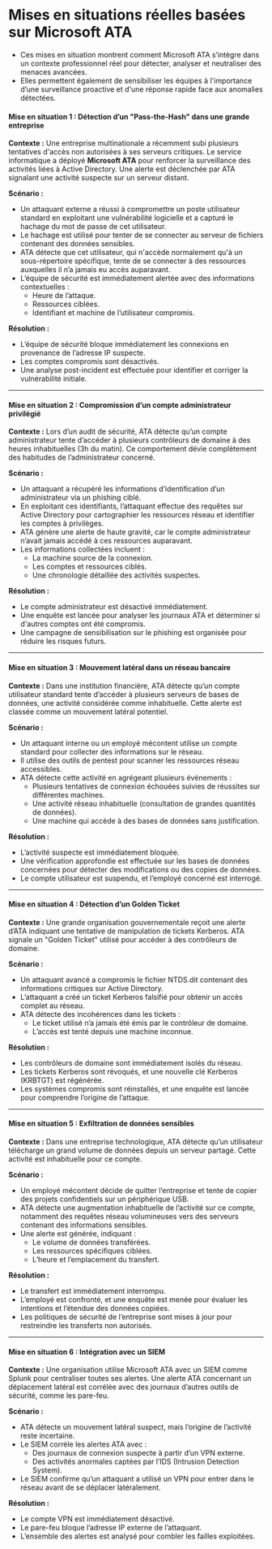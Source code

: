 # **Mises en situations réelles basées sur Microsoft ATA**

- Ces mises en situation montrent comment Microsoft ATA s’intègre dans un contexte professionnel réel pour détecter, analyser et neutraliser des menaces avancées. 
- Elles permettent également de sensibiliser les équipes à l'importance d’une surveillance proactive et d'une réponse rapide face aux anomalies détectées.


#### **Mise en situation 1 : Détection d’un "Pass-the-Hash" dans une grande entreprise**

**Contexte :**
Une entreprise multinationale a récemment subi plusieurs tentatives d'accès non autorisées à ses serveurs critiques. Le service informatique a déployé **Microsoft ATA** pour renforcer la surveillance des activités liées à Active Directory. Une alerte est déclenchée par ATA signalant une activité suspecte sur un serveur distant.

**Scénario :**
- Un attaquant externe a réussi à compromettre un poste utilisateur standard en exploitant une vulnérabilité logicielle et a capturé le hachage du mot de passe de cet utilisateur.
- Le hachage est utilisé pour tenter de se connecter au serveur de fichiers contenant des données sensibles.
- ATA détecte que cet utilisateur, qui n'accède normalement qu'à un sous-répertoire spécifique, tente de se connecter à des ressources auxquelles il n’a jamais eu accès auparavant.
- L’équipe de sécurité est immédiatement alertée avec des informations contextuelles :
  - Heure de l’attaque.
  - Ressources ciblées.
  - Identifiant et machine de l’utilisateur compromis.

**Résolution :**
- L’équipe de sécurité bloque immédiatement les connexions en provenance de l’adresse IP suspecte.
- Les comptes compromis sont désactivés.
- Une analyse post-incident est effectuée pour identifier et corriger la vulnérabilité initiale.

---

#### **Mise en situation 2 : Compromission d’un compte administrateur privilégié**

**Contexte :**
Lors d’un audit de sécurité, ATA détecte qu’un compte administrateur tente d’accéder à plusieurs contrôleurs de domaine à des heures inhabituelles (3h du matin). Ce comportement dévie complètement des habitudes de l’administrateur concerné.

**Scénario :**
- Un attaquant a récupéré les informations d’identification d’un administrateur via un phishing ciblé.
- En exploitant ces identifiants, l’attaquant effectue des requêtes sur Active Directory pour cartographier les ressources réseau et identifier les comptes à privilèges.
- ATA génère une alerte de haute gravité, car le compte administrateur n’avait jamais accédé à ces ressources auparavant.
- Les informations collectées incluent :
  - La machine source de la connexion.
  - Les comptes et ressources ciblés.
  - Une chronologie détaillée des activités suspectes.

**Résolution :**
- Le compte administrateur est désactivé immédiatement.
- Une enquête est lancée pour analyser les journaux ATA et déterminer si d'autres comptes ont été compromis.
- Une campagne de sensibilisation sur le phishing est organisée pour réduire les risques futurs.

---

#### **Mise en situation 3 : Mouvement latéral dans un réseau bancaire**

**Contexte :**
Dans une institution financière, ATA détecte qu’un compte utilisateur standard tente d’accéder à plusieurs serveurs de bases de données, une activité considérée comme inhabituelle. Cette alerte est classée comme un mouvement latéral potentiel.

**Scénario :**
- Un attaquant interne ou un employé mécontent utilise un compte standard pour collecter des informations sur le réseau.
- Il utilise des outils de pentest pour scanner les ressources réseau accessibles.
- ATA détecte cette activité en agrégeant plusieurs événements :
  - Plusieurs tentatives de connexion échouées suivies de réussites sur différentes machines.
  - Une activité réseau inhabituelle (consultation de grandes quantités de données).
  - Une machine qui accède à des bases de données sans justification.

**Résolution :**
- L’activité suspecte est immédiatement bloquée.
- Une vérification approfondie est effectuée sur les bases de données concernées pour détecter des modifications ou des copies de données.
- Le compte utilisateur est suspendu, et l’employé concerné est interrogé.

---

#### **Mise en situation 4 : Détection d’un Golden Ticket**

**Contexte :**
Une grande organisation gouvernementale reçoit une alerte d’ATA indiquant une tentative de manipulation de tickets Kerberos. ATA signale un "Golden Ticket" utilisé pour accéder à des contrôleurs de domaine.

**Scénario :**
- Un attaquant avancé a compromis le fichier NTDS.dit contenant des informations critiques sur Active Directory.
- L’attaquant a créé un ticket Kerberos falsifié pour obtenir un accès complet au réseau.
- ATA détecte des incohérences dans les tickets :
  - Le ticket utilisé n’a jamais été émis par le contrôleur de domaine.
  - L’accès est tenté depuis une machine inconnue.

**Résolution :**
- Les contrôleurs de domaine sont immédiatement isolés du réseau.
- Les tickets Kerberos sont révoqués, et une nouvelle clé Kerberos (KRBTGT) est régénérée.
- Les systèmes compromis sont réinstallés, et une enquête est lancée pour comprendre l’origine de l’attaque.

---

#### **Mise en situation 5 : Exfiltration de données sensibles**

**Contexte :**
Dans une entreprise technologique, ATA détecte qu’un utilisateur télécharge un grand volume de données depuis un serveur partagé. Cette activité est inhabituelle pour ce compte.

**Scénario :**
- Un employé mécontent décide de quitter l’entreprise et tente de copier des projets confidentiels sur un périphérique USB.
- ATA détecte une augmentation inhabituelle de l’activité sur ce compte, notamment des requêtes réseau volumineuses vers des serveurs contenant des informations sensibles.
- Une alerte est générée, indiquant :
  - Le volume de données transférées.
  - Les ressources spécifiques ciblées.
  - L’heure et l’emplacement du transfert.

**Résolution :**
- Le transfert est immédiatement interrompu.
- L’employé est confronté, et une enquête est menée pour évaluer les intentions et l’étendue des données copiées.
- Les politiques de sécurité de l’entreprise sont mises à jour pour restreindre les transferts non autorisés.

---

#### **Mise en situation 6 : Intégration avec un SIEM**

**Contexte :**
Une organisation utilise Microsoft ATA avec un SIEM comme Splunk pour centraliser toutes ses alertes. Une alerte ATA concernant un déplacement latéral est corrélée avec des journaux d’autres outils de sécurité, comme les pare-feu.

**Scénario :**
- ATA détecte un mouvement latéral suspect, mais l’origine de l’activité reste incertaine.
- Le SIEM corrèle les alertes ATA avec :
  - Des journaux de connexion suspecte à partir d’un VPN externe.
  - Des activités anormales captées par l’IDS (Intrusion Detection System).
- Le SIEM confirme qu’un attaquant a utilisé un VPN pour entrer dans le réseau avant de se déplacer latéralement.

**Résolution :**
- Le compte VPN est immédiatement désactivé.
- Le pare-feu bloque l’adresse IP externe de l’attaquant.
- L’ensemble des alertes est analysé pour combler les failles exploitées.


